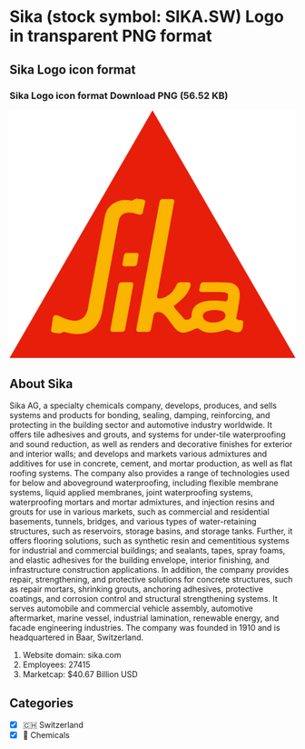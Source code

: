 # Sika (stock symbol: SIKA.SW) Logo in transparent PNG format

## Sika Logo icon format

### Sika Logo icon format Download PNG (56.52 KB)

![Sika Logo icon format Download PNG (56.52 KB)](/img/orig/SIKA.SW-536c42ee.png)

## About Sika

Sika AG, a specialty chemicals company, develops, produces, and sells systems and products for bonding, sealing, damping, reinforcing, and protecting in the building sector and automotive industry worldwide. It offers tile adhesives and grouts, and systems for under-tile waterproofing and sound reduction, as well as renders and decorative finishes for exterior and interior walls; and develops and markets various admixtures and additives for use in concrete, cement, and mortar production, as well as flat roofing systems. The company also provides a range of technologies used for below and aboveground waterproofing, including flexible membrane systems, liquid applied membranes, joint waterproofing systems, waterproofing mortars and mortar admixtures, and injection resins and grouts for use in various markets, such as commercial and residential basements, tunnels, bridges, and various types of water-retaining structures, such as reservoirs, storage basins, and storage tanks. Further, it offers flooring solutions, such as synthetic resin and cementitious systems for industrial and commercial buildings; and sealants, tapes, spray foams, and elastic adhesives for the building envelope, interior finishing, and infrastructure construction applications. In addition, the company provides repair, strengthening, and protective solutions for concrete structures, such as repair mortars, shrinking grouts, anchoring adhesives, protective coatings, and corrosion control and structural strengthening systems. It serves automobile and commercial vehicle assembly, automotive aftermarket, marine vessel, industrial lamination, renewable energy, and facade engineering industries. The company was founded in 1910 and is headquartered in Baar, Switzerland.

1. Website domain: sika.com
2. Employees: 27415
3. Marketcap: $40.67 Billion USD


## Categories
- [x] 🇨🇭 Switzerland
- [x] 🧪 Chemicals
